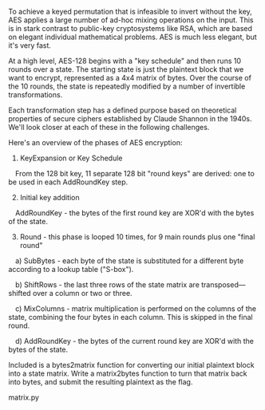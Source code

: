 To achieve a keyed permutation that is infeasible to invert without the key, AES applies a large number of ad-hoc mixing operations on the input. This is in stark contrast to public-key cryptosystems like RSA, which are based on elegant individual mathematical problems. AES is much less elegant, but it's very fast.

At a high level, AES-128 begins with a "key schedule" and then runs 10 rounds over a state. The starting state is just the plaintext block that we want to encrypt, represented as a 4x4 matrix of bytes. Over the course of the 10 rounds, the state is repeatedly modified by a number of invertible transformations.

Each transformation step has a defined purpose based on theoretical properties of secure ciphers established by Claude Shannon in the 1940s. We'll look closer at each of these in the following challenges.

Here's an overview of the phases of AES encryption:

1. KeyExpansion or Key Schedule

 From the 128 bit key, 11 separate 128 bit "round keys" are derived: one to be used in each AddRoundKey step.

2. Initial key addition

 AddRoundKey - the bytes of the first round key are XOR'd with the bytes of the state.

3. Round - this phase is looped 10 times, for 9 main rounds plus one "final round"

 a) SubBytes - each byte of the state is substituted for a different byte according to a lookup table ("S-box").

 b) ShiftRows - the last three rows of the state matrix are transposed—shifted over a column or two or three.

 c) MixColumns - matrix multiplication is performed on the columns of the state, combining the four bytes in each column. This is skipped in the final round.

 d) AddRoundKey - the bytes of the current round key are XOR'd with the bytes of the state.

Included is a bytes2matrix function for converting our initial plaintext block into a state matrix. Write a matrix2bytes function to turn that matrix back into bytes, and submit the resulting plaintext as the flag.

matrix.py